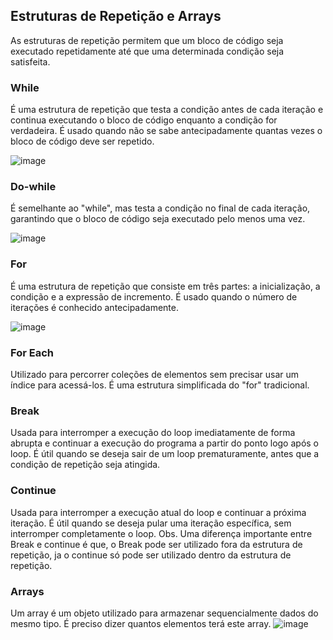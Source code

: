 ## Estruturas de Repetição e Arrays

As estruturas de repetição permitem que um bloco de código seja executado repetidamente até que uma determinada condição seja satisfeita. 

### While
É uma estrutura de repetição que testa a condição antes de cada iteração e continua executando o bloco de código enquanto a condição for verdadeira. É usado quando não se sabe antecipadamente quantas vezes o bloco de código deve ser repetido.

![image](https://user-images.githubusercontent.com/122856066/236617321-a4d9366b-1a5f-4f83-910a-365755e2ff3a.png)


### Do-while 
É semelhante ao "while", mas testa a condição no final de cada iteração, garantindo que o bloco de código seja executado pelo menos uma vez.

![image](https://user-images.githubusercontent.com/122856066/236617498-dd47501f-a6ba-4a61-8f80-fe404bdc6b0a.png)


### For
É uma estrutura de repetição que consiste em três partes: a inicialização, a condição e a expressão de incremento. É usado quando o número de iterações é conhecido antecipadamente.

![image](https://user-images.githubusercontent.com/122856066/236617825-3b15c285-edd1-4b05-98bc-d98841f57997.png)

### For Each

Utilizado para percorrer coleções de elementos sem precisar usar um índice para acessá-los. É uma estrutura simplificada do "for" tradicional.

### Break
Usada para interromper a execução do loop imediatamente de forma abrupta e continuar a execução do programa a partir do ponto logo após o loop. É útil quando se deseja sair de um loop prematuramente, antes que a condição de repetição seja atingida.

### Continue
Usada para interromper a execução atual do loop e continuar a próxima iteração. É útil quando se deseja pular uma iteração específica, sem interromper completamente o loop.
Obs. Uma diferença importante entre Break e continue é que, o Break pode ser utilizado fora da estrutura de repetição, ja o continue só pode ser utilizado dentro da estrutura de repetição.

### Arrays

Um array é um objeto utilizado para armazenar sequencialmente dados do mesmo tipo.
É preciso dizer quantos elementos terá este array.
![image](https://user-images.githubusercontent.com/122856066/236619338-377cf4b1-a369-4ab0-a525-5ef1dd0e1c44.png)
